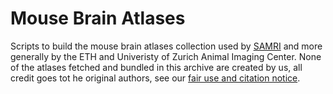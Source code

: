 # Mouse Brain Atlases

Scripts to build the mouse brain atlases collection used by [SAMRI](https://github.com/IBT-FMI/SAMRI) and more generally by the ETH and Univeristy of Zurich Animal Imaging Center.
None of the atlases fetched and bundled in this archive are created by us, all credit goes tot he original authors, see our [fair use and citation notice](FAIRUSE-AND-CITATION).

